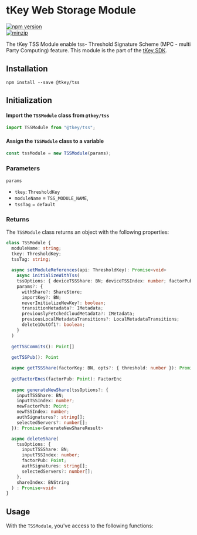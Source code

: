 # tKey Web Storage Module

[![npm version](https://img.shields.io/npm/v/@tkey/tss?label=%22%22)](https://www.npmjs.com/package/@tkey/tss/v/latest)                       
[![minzip](https://img.shields.io/bundlephobia/minzip/@tkey/tss?label=%22%22)](https://bundlephobia.com/result?p=@tkey/tss@latest)

The tKey TSS Module enable tss- Threshold Signature Scheme (MPC - multi Party Computing) feature. This module is the part of the [tKey SDK](https://github.com/tkey/tkey/).

## Installation

```shell
npm install --save @tkey/tss
```

## Initialization

#### Import the `TSSModule` class from `@tkey/tss`

```javascript
import TSSModule from "@tkey/tss";
```

#### Assign the `TSSModule` class to a variable

```javascript
const tssModule = new TSSModule(params);
```

### Parameters

`params`

- `tkey`: `ThresholdKey`
- `moduleName` = `TSS_MODULE_NAME`, 
- `tssTag` = `default`
### Returns

The `TSSModule` class returns an object with the following properties:

```ts
class TSSModule {
  moduleName: string;
  tkey: ThresholdKey;
  tssTag: string;
 
  async setModuleReferences(api: ThresholdKey): Promise<void>
    async initializeWithTss(
    tssOptions: { deviceTSSShare: BN; deviceTSSIndex: number; factorPub: Point },
    params?: {
      withShare?: ShareStore;
      importKey?: BN;
      neverInitializeNewKey?: boolean;
      transitionMetadata?: IMetadata;
      previouslyFetchedCloudMetadata?: IMetadata;
      previousLocalMetadataTransitions?: LocalMetadataTransitions;
      delete1OutOf1?: boolean;
    }
  )
  
  getTSSCommits(): Point[]
   
  getTSSPub(): Point 

  async getTSSShare(factorKey: BN, opts?: { threshold: number }): Promise<{ tssIndex: number; tssShare: BN }> 
  
  getFactorEncs(factorPub: Point): FactorEnc 
  
  async generateNewShare(tssOptions?: {
    inputTSSShare: BN;
    inputTSSIndex: number;
    newFactorPub: Point;
    newTSSIndex: number;
    authSignatures?: string[];
    selectedServers?: number[];
  }): Promise<GenerateNewShareResult> 

  async deleteShare(
    tssOptions: {
      inputTSSShare: BN;
      inputTSSIndex: number;
      factorPub: Point;
      authSignatures: string[];
      selectedServers?: number[];
    },
    shareIndex: BNString
  ) : Promise<void>
}
```

## Usage

With the `TSSModule`, you've access to the following functions:
